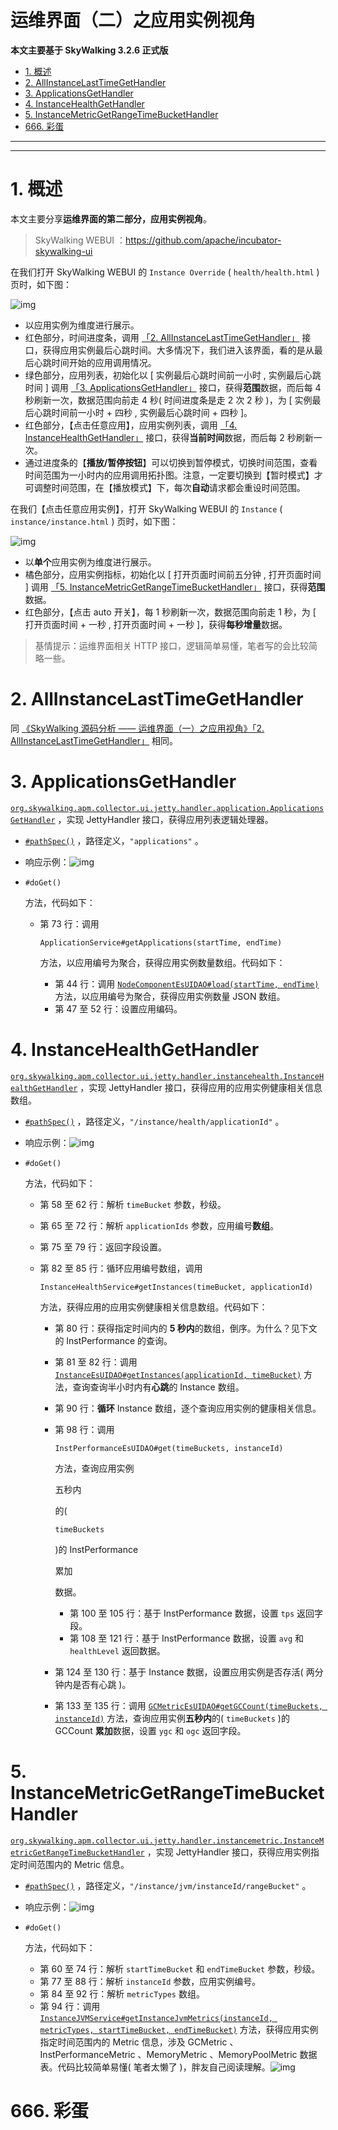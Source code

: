 # 运维界面（二）之应用实例视角

**本文主要基于 SkyWalking 3.2.6 正式版**

- [1. 概述](http://www.iocoder.cn/SkyWalking/ui-2-instance/)
- [2. AllInstanceLastTimeGetHandler](http://www.iocoder.cn/SkyWalking/ui-2-instance/)
- [3. ApplicationsGetHandler](http://www.iocoder.cn/SkyWalking/ui-2-instance/)
- [4. InstanceHealthGetHandler](http://www.iocoder.cn/SkyWalking/ui-2-instance/)
- [5. InstanceMetricGetRangeTimeBucketHandler](http://www.iocoder.cn/SkyWalking/ui-2-instance/)
- [666. 彩蛋](http://www.iocoder.cn/SkyWalking/ui-2-instance/)

------

------

# 1. 概述

本文主要分享**运维界面的第二部分，应用实例视角**。

> SkyWalking WEBUI ：https://github.com/apache/incubator-skywalking-ui

在我们打开 SkyWalking WEBUI 的 `Instance Override` ( `health/health.html` ) 页时，如下图：

![img](https://static.iocoder.cn/images/SkyWalking/2020_10_28/01.png)

- 以应用实例为维度进行展示。
- 红色部分，时间进度条，调用 [「2. AllInstanceLastTimeGetHandler」](https://www.iocoder.cn/SkyWalking/ui-2-instance/#) 接口，获得应用实例最后心跳时间。大多情况下，我们进入该界面，看的是从最后心跳时间开始的应用调用情况。
- 绿色部分，应用列表，初始化以 [ 实例最后心跳时间前一小时 , 实例最后心跳时间 ] 调用 [「3. ApplicationsGetHandler」](https://www.iocoder.cn/SkyWalking/ui-2-instance/#) 接口，获得**范围**数据，而后每 4 秒刷新一次，数据范围向前走 4 秒( 时间进度条是走 2 次 2 秒 )，为 [ 实例最后心跳时间前一小时 + 四秒 , 实例最后心跳时间 + 四秒 ]。
- 红色部分，【点击任意应用】，应用实例列表，调用 [「4. InstanceHealthGetHandler」](https://www.iocoder.cn/SkyWalking/ui-2-instance/#) 接口，获得**当前时间**数据，而后每 2 秒刷新一次。
- 通过进度条的【**播放/暂停按钮**】可以切换到暂停模式，切换时间范围，查看时间范围为一小时内的应用调用拓扑图。注意，一定要切换到【暂时模式】才可调整时间范围，在【播放模式】下，每次**自动**请求都会重设时间范围。

在我们【点击任意应用实例】，打开 SkyWalking WEBUI 的 `Instance` ( `instance/instance.html` ) 页时，如下图：

![img](https://static.iocoder.cn/images/SkyWalking/2020_10_28/02.png)

- 以**单个**应用实例为维度进行展示。
- 橘色部分，应用实例指标，初始化以 [ 打开页面时间前五分钟 , 打开页面时间 ] 调用 [「5. InstanceMetricGetRangeTimeBucketHandler」](https://www.iocoder.cn/SkyWalking/ui-2-instance/#) 接口，获得**范围**数据。
- 红色部分，【点击 auto 开关】，每 1 秒刷新一次，数据范围向前走 1 秒，为 [ 打开页面时间 + 一秒 , 打开页面时间 + 一秒 ]，获得**每秒增量**数据。

> 基情提示：运维界面相关 HTTP 接口，逻辑简单易懂，笔者写的会比较简略一些。

# 2. AllInstanceLastTimeGetHandler

同 [《SkyWalking 源码分析 —— 运维界面（一）之应用视角》「2. AllInstanceLastTimeGetHandler」](http://www.iocoder.cn/SkyWalking/ui-1-application/?self) 相同。

# 3. ApplicationsGetHandler

[`org.skywalking.apm.collector.ui.jetty.handler.application.ApplicationsGetHandler`](https://github.com/YunaiV/skywalking/blob/a5db282a68747668356a1bc55e9227bd2b7869a0/apm-collector/apm-collector-ui/collector-ui-jetty-provider/src/main/java/org/skywalking/apm/collector/ui/jetty/handler/application/ApplicationsGetHandler.java) ，实现 JettyHandler 接口，获得应用列表逻辑处理器。

- [`#pathSpec()`](https://github.com/YunaiV/skywalking/blob/a5db282a68747668356a1bc55e9227bd2b7869a0/apm-collector/apm-collector-ui/collector-ui-jetty-provider/src/main/java/org/skywalking/apm/collector/ui/jetty/handler/application/ApplicationsGetHandler.java#L40) ，路径定义，`"applications"` 。

- 响应示例：![img](https://static.iocoder.cn/images/SkyWalking/2020_10_28/03.png)

- `#doGet()`

   

  方法，代码如下：

  - 第 73 行：调用

     

    `ApplicationService#getApplications(startTime, endTime)`

     

    方法，以应用编号为聚合，获得应用实例数量数组。代码如下：

    - 第 44 行：调用 [`NodeComponentEsUIDAO#load(startTime, endTime)`](https://github.com/YunaiV/skywalking/blob/a5db282a68747668356a1bc55e9227bd2b7869a0/apm-collector/apm-collector-storage/collector-storage-es-provider/src/main/java/org/skywalking/apm/collector/storage/es/dao/InstanceEsUIDAO.java#L112) 方法，以应用编号为聚合，获得应用实例数量 JSON 数组。
    - 第 47 至 52 行：设置应用编码。

# 4. InstanceHealthGetHandler

[`org.skywalking.apm.collector.ui.jetty.handler.instancehealth.InstanceHealthGetHandler`](https://github.com/YunaiV/skywalking/blob/68b704ef2395067fdb135262089c5c3d316efee7/apm-collector/apm-collector-ui/collector-ui-jetty-provider/src/main/java/org/skywalking/apm/collector/ui/jetty/handler/instancehealth/InstanceHealthGetHandler.java) ，实现 JettyHandler 接口，获得应用的应用实例健康相关信息数组。

- [`#pathSpec()`](https://github.com/YunaiV/skywalking/blob/68b704ef2395067fdb135262089c5c3d316efee7/apm-collector/apm-collector-ui/collector-ui-jetty-provider/src/main/java/org/skywalking/apm/collector/ui/jetty/handler/instancehealth/InstanceHealthGetHandler.java#L42) ，路径定义，`"/instance/health/applicationId"` 。

- 响应示例：![img](https://static.iocoder.cn/images/SkyWalking/2020_10_28/04.png)

- `#doGet()`

   

  方法，代码如下：

  - 第 58 至 62 行：解析 `timeBucket` 参数，秒级。

  - 第 65 至 72 行：解析 `applicationIds` 参数，应用编号**数组**。

  - 第 75 至 79 行：返回字段设置。

  - 第 82 至 85 行：循环应用编号数组，调用

     

    `InstanceHealthService#getInstances(timeBucket, applicationId)`

     

    方法，获得应用的应用实例健康相关信息数组。代码如下：

    - 第 80 行：获得指定时间内的 **5 秒内**的数组，倒序。为什么？见下文的 InstPerformance 的查询。

    - 第 81 至 82 行：调用 [`InstanceEsUIDAO#getInstances(applicationId, timeBucket)`](https://github.com/YunaiV/skywalking/blob/68b704ef2395067fdb135262089c5c3d316efee7/apm-collector/apm-collector-storage/collector-storage-es-provider/src/main/java/org/skywalking/apm/collector/storage/es/dao/InstanceEsUIDAO.java#L158) 方法，查询查询半小时内有**心跳**的 Instance 数组。

    - 第 90 行：**循环** Instance 数组，逐个查询应用实例的健康相关信息。

    - 第 98 行：调用

       

      `InstPerformanceEsUIDAO#get(timeBuckets, instanceId)`

       

      方法，查询应用实例

      五秒内

      的(

       

      ```
      timeBuckets
      ```

       

      )的 InstPerformance

       

      累加

      数据。

      - 第 100 至 105 行：基于 InstPerformance 数据，设置 `tps` 返回字段。
      - 第 108 至 121 行：基于 InstPerformance 数据，设置 `avg` 和 `healthLevel` 返回数据。

    - 第 124 至 130 行：基于 Instance 数据，设置应用实例是否存活( 两分钟内是否有心跳 )。

    - 第 133 至 135 行：调用 [`GCMetricEsUIDAO#getGCCount(timeBuckets, instanceId)`](https://github.com/YunaiV/skywalking/blob/68b704ef2395067fdb135262089c5c3d316efee7/apm-collector/apm-collector-storage/collector-storage-es-provider/src/main/java/org/skywalking/apm/collector/storage/es/dao/GCMetricEsUIDAO.java#L56) 方法，查询应用实例**五秒内**的( `timeBuckets` )的 GCCount **累加**数据，设置 `ygc` 和 `ogc` 返回字段。

# 5. InstanceMetricGetRangeTimeBucketHandler

[`org.skywalking.apm.collector.ui.jetty.handler.instancemetric.InstanceMetricGetRangeTimeBucketHandler`](https://github.com/YunaiV/skywalking/blob/ecee73223defd374e711e7d5f08fa8ae13e6bd97/apm-collector/apm-collector-ui/collector-ui-jetty-provider/src/main/java/org/skywalking/apm/collector/ui/jetty/handler/instancemetric/InstanceMetricGetRangeTimeBucketHandler.java) ，实现 JettyHandler 接口，获得应用实例指定时间范围内的 Metric 信息。

- [`#pathSpec()`](https://github.com/YunaiV/skywalking/blob/ecee73223defd374e711e7d5f08fa8ae13e6bd97/apm-collector/apm-collector-ui/collector-ui-jetty-provider/src/main/java/org/skywalking/apm/collector/ui/jetty/handler/instancemetric/InstanceMetricGetRangeTimeBucketHandler.java#L42) ，路径定义，`"/instance/jvm/instanceId/rangeBucket"` 。

- 响应示例：![img](https://static.iocoder.cn/images/SkyWalking/2020_10_28/05.png)

- `#doGet()`

   

  方法，代码如下：

  - 第 60 至 74 行：解析 `startTimeBucket` 和 `endTimeBucket` 参数，秒级。
  - 第 77 至 88 行：解析 `instanceId` 参数，应用实例编号。
  - 第 84 至 92 行：解析 `metricTypes` 数组。
  - 第 94 行：调用 [`InstanceJVMService#getInstanceJvmMetrics(instanceId, metricTypes, startTimeBucket, endTimeBucket)`](https://github.com/YunaiV/skywalking/blob/ecee73223defd374e711e7d5f08fa8ae13e6bd97/apm-collector/apm-collector-ui/collector-ui-jetty-provider/src/main/java/org/skywalking/apm/collector/ui/service/InstanceJVMService.java#L101) 方法，获得应用实例指定时间范围内的 Metric 信息，涉及 GCMetric 、InstPerformanceMetric 、MemoryMetric 、MemoryPoolMetric 数据表。代码比较简单易懂( 笔者太懒了 )，胖友自己阅读理解。![img](https://static.iocoder.cn/images/SkyWalking/2020_10_28/06.png)

# 666. 彩蛋
